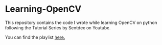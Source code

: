 # Learning-OpenCV

This repository contains the code I wrote while learning OpenCV on python following the Tutorial Series by Sentdex on Youtube.

You can find the playlist [here.](https://www.youtube.com/playlist?list=PLQVvvaa0QuDdttJXlLtAJxJetJcqmqlQq)
